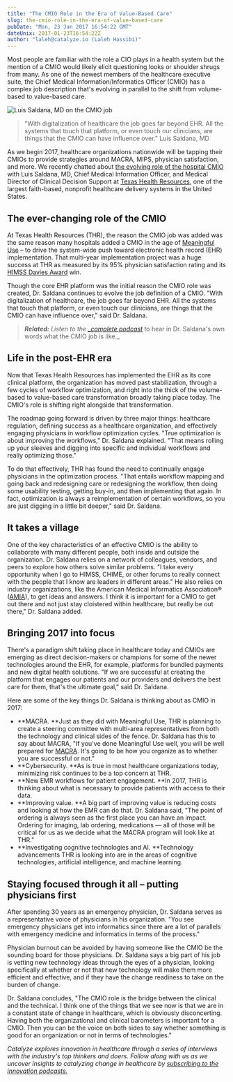 ```yaml
---
title: "The CMIO Role in the Era of Value-Based Care"
slug: the-cmio-role-in-the-era-of-value-based-care
pubDate: "Mon, 23 Jan 2017 16:54:22 GMT"
dateUnix: 2017-01-23T16:54:22Z
author: "laleh@catalyze.io (Laleh Hassibi)"
---
```


Most people are familiar with the role a CIO plays in a health system but the mention of a CMIO would likely elicit questioning looks or shoulder shrugs from many. As one of the newest members of the healthcare executive suite, the Chief Medical Information/Informatics Officer (CMIO) has a complex job description that's evolving in parallel to the shift  from volume-based to value-based care.

![Luis Saldana, MD on the CMIO job][1]

> "With digitalization of healthcare the job goes far beyond EHR. All the systems that touch that platform, or even touch our clinicians, are things that the CMIO can have influence over." Luis Saldana, MD

As we begin 2017, healthcare organizations nationwide will be tapping their CMIOs to provide strategies around MACRA, MIPS, physician satisfaction, and more. We recently chatted about [the evolving role of the hospital CMIO][2] with Luis Saldana, MD, Chief Medical Information Officer, and Medical Director of Clinical Decision Support at [Texas Health Resources][3], one of the largest faith-based, nonprofit healthcare delivery systems in the United States.

## The ever-changing role of the CMIO 

At Texas Health Resources (THR), the reason the CMIO job was added was the same reason many hospitals added a CMIO in the age of [Meaningful Use][4] – to drive the system-wide push toward electronic health record (EHR) implementation. That multi-year implementation project was a huge success at THR as measured by its 95% physician satisfaction rating and its [HIMSS Davies Award][5] win.

Though the core EHR platform was the initial reason the CMIO role was created, Dr. Saldana continues to evolve the job definition of a CMIO. "With digitalization of healthcare, the job goes far beyond EHR. All the systems that touch that platform, or even touch our clinicians, are things that the CMIO can have influence over," said Dr. Saldana.

> _**Related:** Listen to the [__complete podcast_][2]_ to hear in Dr. Saldana's own words what the CMIO job is like._

## Life in the post-EHR era

Now that Texas Health Resources has implemented the EHR as its core clinical platform, the organization has moved past stabilization, through a few cycles of workflow optimization, and right into the thick of the volume-based to value-based care transformation broadly taking place today. The CMIO's role is shifting right alongside that transformation.

The roadmap going forward is driven by three major things: healthcare regulation, defining success as a healthcare organization, and effectively engaging physicians in workflow optimization cycles. "True optimization is about improving the workflows," Dr. Saldana explained. "That means rolling up your sleeves and digging into specific and individual workflows and really optimizing those."

To do that effectively, THR has found the need to continually engage physicians in the optimization process. "That entails workflow mapping and going back and redesigning care or redesigning the workflow, then doing some usability testing, getting buy-in, and then implementing that again. In fact, optimization is always a reimplementation of certain workflows, so you are just digging in a little bit deeper," said Dr. Saldana.

## It takes a village

One of the key characteristics of an effective CMIO is the ability to collaborate with many different people, both inside and outside the organization. Dr. Saldana relies on a network of colleagues, vendors, and peers to explore how others solve similar problems. "I take every opportunity when I go to HIMSS, CHIME, or other forums to really connect with the people that I know are leaders in different areas." He also relies on industry organizations, like the American Medical Informatics Association® ([AMIA][6]), to get ideas and answers. I think it is important for a CMIO to get out there and not just stay cloistered within healthcare, but really be out there," Dr. Saldana added.

## Bringing 2017 into focus

There's a paradigm shift taking place in healthcare today and CMIOs are emerging as direct decision-makers or champions for some of the newer technologies around the EHR, for example, platforms for bundled payments and new digital health solutions. "If we are successful at creating the platform that engages our patients and our providers and delivers the best care for them, that's the ultimate goal," said Dr. Saldana.

Here are some of the key things Dr. Saldana is thinking about as CMIO in 2017:

* **MACRA. **Just as they did with Meaningful Use, THR is planning to create a steering committee with multi-area representatives from both the technology and clinical sides of the fence. Dr. Saldana has this to say about MACRA, "If you've done Meaningful Use well, you will be well prepared for [MACRA][7]. It's going to be how you organize as to whether you are successful or not."
* **Cybersecurity. **As is true in most healthcare organizations today, minimizing risk continues to be a top concern at THR.
* **New EMR workflows for patient engagement. **In 2017, THR is thinking about what is necessary to provide patients with access to their data.
* **Improving value. **A big part of improving value is reducing costs and looking at how the EMR can do that. Dr. Saldana said, "The point of ordering is always seen as the first place you can have an impact. Ordering for imaging, lab ordering, medications — all of those will be critical for us as we decide what the MACRA program will look like at THR."
* **Investigating cognitive technologies and AI. **Technology advancements THR is looking into are in the areas of cognitive technologies, artificial intelligence, and machine learning.

## Staying focused through it all – putting physicians first

After spending 30 years as an emergency physician, Dr. Saldana serves as a representative voice of physicians in his organization. "You see emergency physicians get into informatics since there are a lot of parallels with emergency medicine and informatics in terms of the process."

Physician burnout can be avoided by having someone like the CMIO be the sounding board for those physicians. Dr. Saldana says a big part of his job is vetting new technology ideas through the eyes of a physician, looking specifically at whether or not that new technology will make them more efficient and effective, and if they have the change readiness to take on the burden of change.

Dr. Saldana concludes, "The CMIO role is the bridge between the clinical and the technical. I think one of the things that we see now is that we are in a constant state of change in healthcare, which is obviously disconcerting. Having both the organizational and clinical barometers is important for a CMIO. Then you can be the voice on both sides to say whether something is good for an organization or not in terms of technologies."

_Catalyze explores innovation in healthcare through a series of interviews with the industry's top thinkers and doers. Follow along with us as we uncover insights to catalyzing change in healthcare by [subscribing to the innovation podcasts.][8]_

[1]: https://images.contentful.com/189dvqdsjh46/1uRGikAC2wEEoeaKIoowmS/13ac0cb18cce8e18921447678dde6205/portrait-saldana.jpg?&f=face&r=400&fit=thumb&w=200 "Luis Saldana, MD on the CMIO job"
[2]: https://catalyze.io/innovation/luis-saldana
[3]: https://www.texashealth.org/Pages/Home.aspx
[4]: http://content.catalyze.io/blog/2014-predictions-meaningful-use-continues-to-challenge-it-departments
[5]: http://www.himss.org/texas-health-resources-davies-enterpriseorganizational-award
[6]: https://www.amia.org/
[7]: https://catalyze.io/learn/macra-and-mips-explanation
[8]: https://catalyze.io/innovation
